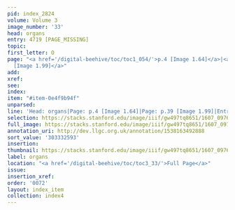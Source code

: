 ```yaml
---
pid: index_2824
volume: Volume 3
image_number: '33'
head: organs
entry: 4719 [PAGE_MISSING]
topic:
first_letter: O
page: "<a href='/digital-beehive/toc/toc1_054/'>p.4 [Image 1.64]</a>|<a href='/digital-beehive/toc/toc1_089/'>p.39
  [Image 1.99]</a>"
add:
xref:
see:
index:
item: "#item-0e4f9b94f"
unparsed:
line: 'Head: organs|Page: p.4 [Image 1.64]|Page: p.39 [Image 1.99]|Entry: 4719 [PAGE_MISSING]|#item-0e4f9b94f'
selection: https://stacks.stanford.edu/image/iiif/gw497tq8651/1607_0976/1503,2593,717,153/full/0/default.jpg
full_image: https://stacks.stanford.edu/image/iiif/gw497tq8651/1607_0976/full/full/0/default.jpg
annotation_uri: http://dev.llgc.org.uk/annotation/1538163492888
sort_value: '303332593'
insertion:
thumbnail: https://stacks.stanford.edu/image/iiif/gw497tq8651/1607_0976/1503,2593,717,153/150,/0/default.jpg
label: organs
location: "<a href='/digital-beehive/toc/toc3_33/'>Full Page</a>"
issue:
insertion_xref:
order: '0072'
layout: index_item
collection: index4
---
```


